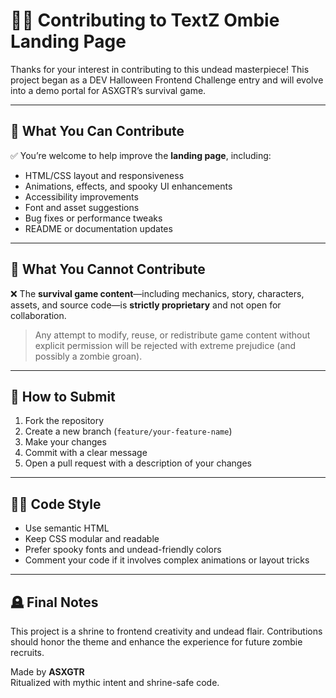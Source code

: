 # 🧟‍♂️ Contributing to TextZ Ombie Landing Page

Thanks for your interest in contributing to this undead masterpiece! This project began as a DEV Halloween Frontend Challenge entry and will evolve into a demo portal for ASXGTR’s survival game.

---

## 🧠 What You Can Contribute

✅ You’re welcome to help improve the **landing page**, including:

- HTML/CSS layout and responsiveness  
- Animations, effects, and spooky UI enhancements  
- Accessibility improvements  
- Font and asset suggestions  
- Bug fixes or performance tweaks  
- README or documentation updates

---

## 🚫 What You Cannot Contribute

❌ The **survival game content**—including mechanics, story, characters, assets, and source code—is **strictly proprietary** and not open for collaboration.

> Any attempt to modify, reuse, or redistribute game content without explicit permission will be rejected with extreme prejudice (and possibly a zombie groan).

---

## 🧪 How to Submit

1. Fork the repository  
2. Create a new branch (`feature/your-feature-name`)  
3. Make your changes  
4. Commit with a clear message  
5. Open a pull request with a description of your changes

---

## 🧙‍♂️ Code Style

- Use semantic HTML  
- Keep CSS modular and readable  
- Prefer spooky fonts and undead-friendly colors  
- Comment your code if it involves complex animations or layout tricks

---

## 🪦 Final Notes

This project is a shrine to frontend creativity and undead flair. Contributions should honor the theme and enhance the experience for future zombie recruits.

Made by **ASXGTR**  
Ritualized with mythic intent and shrine-safe code.
